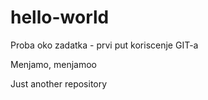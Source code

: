 # hello-world

Proba oko zadatka - prvi put koriscenje GIT-a

Menjamo, menjamoo

Just another repository
